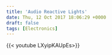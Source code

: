 ```yaml
---
title: 'Audio Reactive Lights'
date: Thu, 12 Oct 2017 18:06:29 +0000
draft: false
tags: [Electronics]
---
```


{{< youtube LXyipKAUpEs>}}